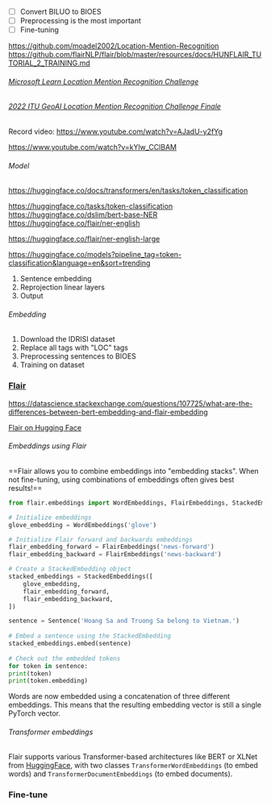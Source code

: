 - [ ] Convert BILUO to BIOES
- [ ] Preprocessing is the most important
- [ ] Fine-tuning

https://github.com/moadel2002/Location-Mention-Recognition
https://github.com/flairNLP/flair/blob/master/resources/docs/HUNFLAIR_TUTORIAL_2_TRAINING.md
###### [Microsoft Learn Location Mention Recognition Challenge](https://zindi.africa/competitions/microsoft-learn-location-mention-recognition-challenge)

###### [2022 ITU GeoAI Location Mention Recognition Challenge Finale](https://aiforgood.itu.int/event/2022-itu-geoai-location-mention-recognition-challenge-finale/)

Record video: https://www.youtube.com/watch?v=AJadU-y2fYg

https://www.youtube.com/watch?v=kYlw_CClBAM

###### Model

https://huggingface.co/docs/transformers/en/tasks/token_classification

https://huggingface.co/tasks/token-classification
https://huggingface.co/dslim/bert-base-NER
https://huggingface.co/flair/ner-english

https://huggingface.co/flair/ner-english-large

https://huggingface.co/models?pipeline_tag=token-classification&language=en&sort=trending

1. Sentence embedding
2. Reprojection linear layers
3. Output

###### Embedding

1. Download the IDRISI dataset
2. Replace all tags with "LOC" tags
3. Preprocessing sentences to BIOES
4. Training on dataset

### [Flair](https://flairnlp.github.io/docs/intro)

https://datascience.stackexchange.com/questions/107725/what-are-the-differences-between-bert-embedding-and-flair-embedding

[Flair on Hugging Face](https://huggingface.co/flair)

###### Embeddings using Flair

==Flair allows you to combine embeddings into "embedding stacks". When not fine-tuning, using combinations of embeddings often gives best results!==

```python
from flair.embeddings import WordEmbeddings, FlairEmbeddings, StackedEmbeddings

# Initialize embeddings
glove_embedding = WordEmbeddings('glove')

# Initialize Flair forward and backwards embeddings
flair_embedding_forward = FlairEmbeddings('news-forward')
flair_embedding_backward = FlairEmbeddings('news-backward')

# Create a StackedEmbedding object
stacked_embeddings = StackedEmbeddings([
	glove_embedding,
	flair_embedding_forward,
	flair_embedding_backward,
])

sentence = Sentence('Hoang Sa and Truong Sa belong to Vietnam.')
  
# Embed a sentence using the StackedEmbedding  
stacked_embeddings.embed(sentence)  
  
# Check out the embedded tokens
for token in sentence:  
print(token)  
print(token.embedding)
```
Words are now embedded using a concatenation of three different embeddings. This means that the resulting embedding vector is still a single PyTorch vector.

###### Transformer embeddings

Flair supports various Transformer-based architectures like BERT or XLNet from [HuggingFace](https://github.com/huggingface), with two classes `TransformerWordEmbeddings` (to embed words) and `TransformerDocumentEmbeddings` (to embed documents).

### Fine-tune
